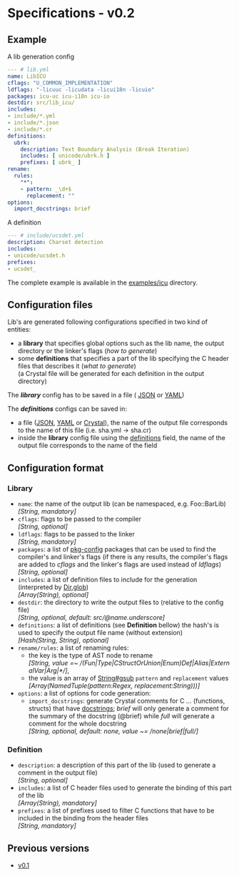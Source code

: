 # Specifications - v0.2

## Example

A lib generation config
```yaml
--- # lib.yml
name: LibICU
cflags: "U_COMMON_IMPLEMENTATION"
ldflags: "-licuuc -licudata -licui18n -licuio"
packages: icu-uc icu-i18n icu-io
destdir: src/lib_icu/
includes:
- include/*.yml
- include/*.json
- include/*.cr
definitions:
  ubrk:
    description: Text Boundary Analysis (Break Iteration)
    includes: [ unicode/ubrk.h ]
    prefixes: [ ubrk_ ]
rename:
  rules:
    "*":
    - pattern: _\d+$
      replacement: ""
options:
  import_docstrings: brief
```

A definition
```yaml
--- # include/ucsdet.yml
description: Charset detection
includes:
- unicode/ucsdet.h
prefixes:
- ucsdet_
```

The complete example is available in the [examples/icu](examples/icu) directory.


## Configuration files

Lib's are generated following configurations specified in two kind of entities:
* a __library__ that specifies global options such as the lib name, the output
  directory or the linker's flags (_how to generate_)
* some __definitions__ that specifies a part of the lib specifying the C header
  files that describes it (_what to generate_)  
  (a Crystal file will be generated for each definition in the output directory)

The ___library___ config has to be saved in a file (
[JSON](examples/gmp/lib.json) or [YAML](examples/openssl/lib.yml))

The ___definitions___ configs can be saved in:
* a file ([JSON](examples/icu/include/ucurr.json),
  [YAML](examples/icu/include/ucsdet.yml) or
  [Crystal](examples/icu/include/udat.cr)), the name of the output file
  corresponds to the name of this file (i.e. sha.yml → sha.cr)
* inside the __library__ config file using the
  [definitions](examples/icu/lib.yml) field, the name of the output file
  corresponds to the name of the field


## Configuration format
### Library
- `name`: the name of the output lib (can be namespaced, e.g. Foo::BarLib)  
  _[String, mandatory]_
- `cflags`: flags to be passed to the compiler  
  _[String, optional]_
- `ldflags`: flags to be passed to the linker  
  _[String, mandatory]_
- `packages`: a list of [pkg-config](https://www.freedesktop.org/wiki/Software/pkg-config/)
  packages that can be used to find the compiler's and linker's flags
  (if there is any results, the compiler's flags are added to _cflags_
  and the linker's flags are used instead of _ldflags_)  
  _[String, optional]_
- `includes`: a list of definition files to include for the generation
  (interpreted by [Dir.glob](https://crystal-lang.org/api/0.21.1/Dir.html))  
  _[Array(String), optional]_
- `destdir`: the directory to write the output files to (relative to the
  config file)  
  _[String, optional, default: src/@name.underscore]_
- `definitions`: a list of definitions (see __Definition__ bellow) the hash's
  is used to specify the output file name (without extension)  
  _[Hash(String, String), optional]_
- `rename/rules`: a list of renaming rules:
  - the key is the type of AST node to rename  
    _[String, value =~ /(Fun|Type|CStructOrUnion|Enum)Def|Alias|ExternalVar|Arg|\*/]_,
  - the value is an array of
    [String#gsub](https://crystal-lang.org/api/0.21.1/Dir.html) `pattern` and
    `replacement` values  
    _[Array(NamedTuple(pattern:Regex, replacement:String)))]_
- `options`: a list of options for code generation:
  - `import_docstrings`: generate Crystal comments for C ... (functions, structs)
    that have [docstrings](...); _brief_ will only generate a comment for the
    summary of the docstring (@brief) while _full_ will generate a comment for
    the whole docstring  
    _[String, optional, default: none, value ~= /none|brief|full/]_

### Definition
- `description`: a description of this part of the lib (used to generate a
  comment in the output file)  
  _[String, optional]_
- `includes`: a list of C header files used to generate the binding of this
  part of the lib  
  _[Array(String), mandatory]_
- `prefixes`: a list of prefixes used to filter C functions that have to be
  included in the binding from the header files  
  _[String, mandatory]_

## Previous versions
- [v0.1](https://github.com/olbat/libgen/blob/v0.1.0/SPECS.md)
